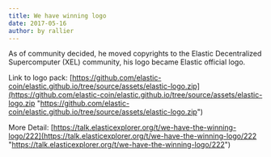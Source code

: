 ```yaml
---
title: We have winning logo
date: 2017-05-16
author: by rallier
---
```


As of community decided, he moved copyrights to the Elastic Decentralized Supercomputer (XEL) community, his logo became Elastic official logo.

Link to logo pack: [https://github.com/elastic-coin/elastic.github.io/tree/source/assets/elastic-logo.zip](https://github.com/elastic-coin/elastic.github.io/tree/source/assets/elastic-logo.zip "https://github.com/elastic-coin/elastic.github.io/tree/source/assets/elastic-logo.zip")



More Detail: 
[https://talk.elasticexplorer.org/t/we-have-the-winning-logo/222](https://talk.elasticexplorer.org/t/we-have-the-winning-logo/222 "https://talk.elasticexplorer.org/t/we-have-the-winning-logo/222")